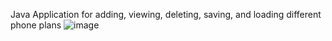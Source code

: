 Java Application for adding, viewing, deleting, saving, and loading different phone plans
![image](https://github.com/rubylennon/PhonePlanApp/assets/56481222/fec988e5-8a3c-4d4b-ac32-223af36cfb55)
